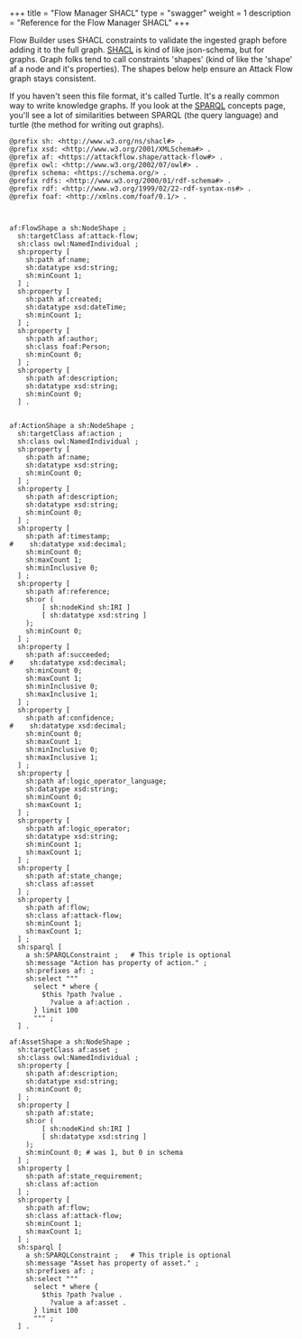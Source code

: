+++
title = "Flow Manager SHACL"
type = "swagger"
weight = 1
description = "Reference for the Flow Manager SHACL"
+++

Flow Builder uses SHACL constraints to validate the ingested graph before adding it to the full graph.  [SHACL](https://shacl.org/playground/) is kind of like json-schema, but for graphs.  Graph folks tend to call constraints 'shapes' (kind of like the 'shape' af a node and it's properties).  The shapes below help ensure an Attack Flow graph stays consistent. 

If you haven't seen this file format, it's called Turtle.  It's a really common way to write knowledge graphs.  If you look at the [SPARQL](docs/Concepts/sparql.md) concepts page, you'll see a lot of similarities between SPARQL (the query language) and turtle (the method for writing out graphs).

```
@prefix sh: <http://www.w3.org/ns/shacl#> .
@prefix xsd: <http://www.w3.org/2001/XMLSchema#> .
@prefix af: <https://attackflow.shape/attack-flow#> .
@prefix owl: <http://www.w3.org/2002/07/owl#> .
@prefix schema: <https://schema.org/> .
@prefix rdfs: <http://www.w3.org/2000/01/rdf-schema#> .
@prefix rdf: <http://www.w3.org/1999/02/22-rdf-syntax-ns#> .
@prefix foaf: <http://xmlns.com/foaf/0.1/> .



af:FlowShape a sh:NodeShape ;
  sh:targetClass af:attack-flow;
  sh:class owl:NamedIndividual ;
  sh:property [
    sh:path af:name;
    sh:datatype xsd:string;
    sh:minCount 1;
  ] ;
  sh:property [
    sh:path af:created;
    sh:datatype xsd:dateTime;
    sh:minCount 1;
  ] ;
  sh:property [
    sh:path af:author;
    sh:class foaf:Person;
    sh:minCount 0;
  ] ;
  sh:property [
    sh:path af:description;
    sh:datatype xsd:string;
    sh:minCount 0;
  ] .


af:ActionShape a sh:NodeShape ;
  sh:targetClass af:action ;
  sh:class owl:NamedIndividual ;
  sh:property [
    sh:path af:name;
    sh:datatype xsd:string;
    sh:minCount 0;
  ] ;
  sh:property [
    sh:path af:description;
    sh:datatype xsd:string;
    sh:minCount 0;
  ] ;
  sh:property [
    sh:path af:timestamp;
#    sh:datatype xsd:decimal;
    sh:minCount 0;
    sh:maxCount 1;
    sh:minInclusive 0;
  ] ;
  sh:property [
    sh:path af:reference;
    sh:or (
        [ sh:nodeKind sh:IRI ]
        [ sh:datatype xsd:string ]
    );
    sh:minCount 0;
  ] ;
  sh:property [
    sh:path af:succeeded;
#    sh:datatype xsd:decimal;
    sh:minCount 0;
    sh:maxCount 1;
    sh:minInclusive 0;
    sh:maxInclusive 1;
  ] ;
  sh:property [
    sh:path af:confidence;
#    sh:datatype xsd:decimal;
    sh:minCount 0;
    sh:maxCount 1;
    sh:minInclusive 0;
    sh:maxInclusive 1;
  ] ;
  sh:property [
    sh:path af:logic_operator_language;
    sh:datatype xsd:string;
    sh:minCount 0;
    sh:maxCount 1;
  ] ;
  sh:property [
    sh:path af:logic_operator;
    sh:datatype xsd:string;
    sh:minCount 1;
    sh:maxCount 1;
  ] ;
  sh:property [
    sh:path af:state_change;
    sh:class af:asset
  ] ;
  sh:property [
    sh:path af:flow;
    sh:class af:attack-flow;
    sh:minCount 1;
    sh:maxCount 1;
  ] ;
  sh:sparql [
    a sh:SPARQLConstraint ;   # This triple is optional
    sh:message "Action has property of action." ;
    sh:prefixes af: ;
    sh:select """
      select * where { 
        $this ?path ?value .
          ?value a af:action .
      } limit 100 
      """ ;
  ] .

af:AssetShape a sh:NodeShape ;
  sh:targetClass af:asset ;
  sh:class owl:NamedIndividual ;
  sh:property [
    sh:path af:description;
    sh:datatype xsd:string;
    sh:minCount 0;
  ] ;
  sh:property [
    sh:path af:state;
    sh:or (
        [ sh:nodeKind sh:IRI ]
        [ sh:datatype xsd:string ]
    );
    sh:minCount 0; # was 1, but 0 in schema
  ] ;
  sh:property [
    sh:path af:state_requirement;
    sh:class af:action
  ] ;
  sh:property [
    sh:path af:flow;
    sh:class af:attack-flow;
    sh:minCount 1;
    sh:maxCount 1;
  ] ;
  sh:sparql [
    a sh:SPARQLConstraint ;   # This triple is optional
    sh:message "Asset has property of asset." ;
    sh:prefixes af: ;
    sh:select """
      select * where { 
        $this ?path ?value .
          ?value a af:asset .
      } limit 100 
      """ ;
  ] .

```